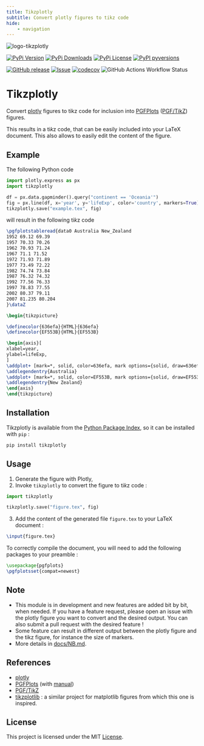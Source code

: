 ```yaml
---
title: Tikzplotly
subtitle: Convert plotly figures to tikz code
hide:
    - navigation
---
```


![logo-tikzplotly](https://raw.githubusercontent.com/thomas-saigre/tikzplotly/main/docs/assets/logo.svg "Tikzplotly")


[![PyPi Version](https://img.shields.io/pypi/v/tikzplotly.svg?style=flat-square)](https://pypi.org/project/tikzplotly)
[![PyPi Downloads](https://img.shields.io/pypi/dm/tikzplotly.svg?style=flat-square)](https://pypi.org/project/tikzplotly)
[![PyPi License](https://img.shields.io/pypi/l/tikzplotly.svg?style=flat-square)](https://pypi.org/project/tikzplotly)
[![PyPI pyversions](https://img.shields.io/pypi/pyversions/tikzplotly.svg?style=flat-square)](https://pypi.org/pypi/tikzplotly/)

[![GitHub release](https://img.shields.io/github/release/thomas-saigre/tikzplotly.svg?style=flat-square)](https://github.com/thomas-saigre/tikzplotly/releases)
[![Issue](https://img.shields.io/github/issues-raw/thomas-saigre/tikzplotly?style=flat-square)](https://github.com/thomas-saigre/tikzplotly/issues)
[![codecov](https://img.shields.io/codecov/c/github/thomas-saigre/tikzplotly.svg?style=flat-square)](https://codecov.io/gh/thomas-saigre/tikzplotly)
![GitHub Actions Workflow Status](https://img.shields.io/github/actions/workflow/status/thomas-saigre/tikzplotly/ci.yml?style=flat-square)


# Tikzplotly

Convert [plotly](https://plotly.com/python/) figures to tikz code for inclusion into [PGFPlots](https://www.ctan.org/pkg/pgfplots) ([PGF/TikZ](https://www.ctan.org/pkg/pgf)) figures.

This results in a ti*k*z code, that can be easily included into your LaTeX document.
This also allows to easily edit the content of the figure.

## Example

The following Python code

```python
import plotly.express as px
import tikzplotly

df = px.data.gapminder().query("continent == 'Oceania'")
fig = px.line(df, x='year', y='lifeExp', color='country', markers=True)
tikzplotly.save("example.tex", fig)
```

will result in the following ti*k*z code

```latex
\pgfplotstableread{data0 Australia New_Zealand
1952 69.12 69.39
1957 70.33 70.26
1962 70.93 71.24
1967 71.1 71.52
1972 71.93 71.89
1977 73.49 72.22
1982 74.74 73.84
1987 76.32 74.32
1992 77.56 76.33
1997 78.83 77.55
2002 80.37 79.11
2007 81.235 80.204
}\dataZ

\begin{tikzpicture}

\definecolor{636efa}{HTML}{636efa}
\definecolor{EF553B}{HTML}{EF553B}

\begin{axis}[
xlabel=year,
ylabel=lifeExp,
]
\addplot+ [mark=*, solid, color=636efa, mark options={solid, draw=636efa}] table[y=Australia] {\dataZ};
\addlegendentry{Australia}
\addplot+ [mark=*, solid, color=EF553B, mark options={solid, draw=EF553B}] table[y=New_Zealand] {\dataZ};
\addlegendentry{New Zealand}
\end{axis}
\end{tikzpicture}
```

## Installation

Tikzplotly is available from the [Python Package Index](https://pypi.org/project/tikzplotly/), so it can be installed with `pip` :

```bash
pip install tikzplotly
```

## Usage

1. Generate the figure with Plotly,
2. Invoke `tikzplotly` to convert the figure to ti*k*z code :
```py
import tikzplotly

tikzplotly.save("figure.tex", fig)
```
3. Add the content of the generated file `figure.tex` to your LaTeX document :
```latex
\input{figure.tex}
```
To correctly compile the document, you will need to add the following packages to your preamble :
```latex
\usepackage{pgfplots}
\pgfplotsset{compat=newest}
```


## Note

* This module is in development and new features are added bit by bit, when needed. If you have a feature request, please open an issue with the plotly figure you want to convert and the desired output.
You can also submit a pull request with the desired feature !
* Some feature can result in different output between the plotly figure and the tikz figure, for instance the size of markers.
* More details in [docs/NB.md](docs/NB.md).


## References

* [plotly](https://plotly.com/python/)
* [PGFPlots](https://www.ctan.org/pkg/pgfplots) (with [manual](https://ctan.mines-albi.fr/graphics/pgf/contrib/pgfplots/doc/pgfplots.pdf))
* [PGF/TikZ](https://www.ctan.org/pkg/pgf)
* [tikzplotlib](https://github.com/nschloe/tikzplotlib) : a similar project for matplotlib figures from which this one is inspired.


## License

This project is licensed under the MIT [License](LICENSE).